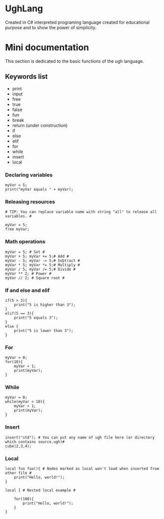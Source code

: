 # UghLang
Created in C# interpreted programing language created for educational purpose and to show the power of simplicity.

# Mini documentation
This section is dedicated to the basic functions of the ugh language.

## Keywords list
- print
- input
- free
- true
- false
- fun
- break
- return (under construction)
- if
- else
- elif
- for
- while
- insert
- local


### Declaring variables
```ugh
myVar = 5;
print("myVar equals " + myVar);
```

### Releasing resources
```ugh
# TIP: You can replace variable name with string "all" to release all variables. #

myVar = 5;
free myVar;
```

### Math operations
```ugh
myVar = 5; # Set #
myVar + 5; myVar += 5;# Add #
myVar - 5; myVar -= 5;# Subtract #
myVar * 5; myVar *= 5;# Multiply #
myVar / 5; myVar /= 5;# Divide #
myVar ** 2; # Power #
myVar // 2; # Square root #
```


### If and else and elif
```ugh
if(5 > 3){
	print("5 is higher than 3");
}
elif(5 == 3){
	print("5 equals 3");
}
else {
	print("5 is lower than 3");
}
```

### For
```ugh
myVar = 0;
for(10){
	myVar + 1;
	print(myVar);
}
```
### While
```ugh
myVar = 0;
while(myVar < 10){
	myVar + 1;
	print(myVar);
}
```
### Insert
```ugh
insert("std"); # You can put any name of ugh file here (or directory which contains source.ugh)#
cube(2,3,4); 
```

### Local
```ugh
local fun foo(){ # Nodes marked as local won't load when inserted from other file # 
	print("Hello, world!");
} 

local { # Nested local example #

	for(100){
		print("Hello, world!");
	}
}
```